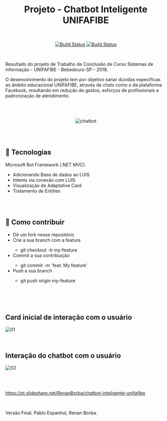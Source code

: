 <div align="center">

# Projeto - Chatbot Inteligente UNIFAFIBE

</div>

<br>

<div align="center">

[![Build Status](https://img.shields.io/github/stars/RenanBorba/proj-chatbot.svg)](https://github.com/RenanBorba/proj-chatbot) [![Build Status](https://img.shields.io/github/forks/RenanBorba/proj-chatbot.svg)](https://github.com/RenanBorba/proj-chatbot)

</div>

<br>

Resultado do projeto de Trabalho de Conclusão de Curso Sistemas de informação - UNIFAFIBE - Bebedouro-SP - 2018.<br>
<p>O desenvolvimento do projeto tem por objetivo sanar dúvidas especificas ao âmbito educacional UNIFAFIBE, através de chats como o da plataforma Facebook, resultando em redução de gastos, esforços de profissionais e padronização de atendimento.</p>

<br><br>

<div align="center">
  
![chatbot](https://user-images.githubusercontent.com/48495838/84691415-7c70d000-af1a-11ea-8093-19f860b17ab2.png)

</div>

<br><br>

## :rocket: Tecnologias
Microsoft Bot Framework (.NET MVC).
<ul>
  <li>Adicionando Base de dados ao LUIS</li>
  <li>Intents via conexão com LUIS</li>
  <li>Visualização de Adaptative Card</li>
  <li>Tratamento de Entities</li>
</ul>

<br><br>

## :punch: Como contribuir
<ul>
  <li>Dê um fork nesse repositório</li>
  <li>Crie a sua branch com a feature</li>
    <ul>
      <li>git checkout -b my-feature</li>
    </ul>
  <li>Commit a sua contribuição</li>
    <ul>
      <li>git commit -m 'feat: My feature'</li>
    </ul>
  <li>Push a sua branch</li>
    <ul>
      <li>git push origin my-feature</li>
    </ul>
</ul>
<br><br><br>

## Card inicial de interação com o usuário

![01](https://user-images.githubusercontent.com/48495838/54566949-11e88180-49b1-11e9-9792-956a31b6a1a5.jpg)

<br>

## Interação do chatbot com o usuário

![02](https://user-images.githubusercontent.com/48495838/54567190-c8e4fd00-49b1-11e9-8af1-e14c7be1e8b6.jpg)

<br><br>

https://pt.slideshare.net/RenanBorba/chatbot-inteligente-unifafibe

<br>

Versão Final. Pablo Espanhol, Renan Borba.
